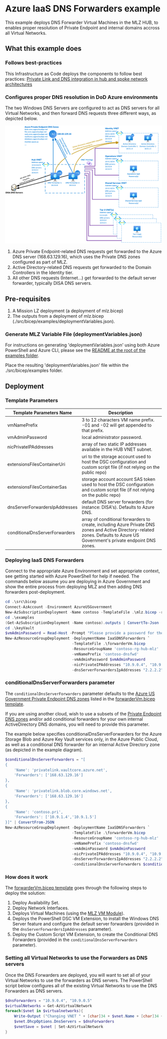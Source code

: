 # Azure IaaS DNS Forwarders example

This example deploys DNS Forwarder Virtual Machines in the MLZ HUB, to enables proper resolution of Private Endpoint and internal domains accross all Virtual Networks.

## What this example does

### Follows best-practices

This Infrastructure as Code deploys the components to follow best practices: [Private Link and DNS integration in hub and spoke network architectures](https://docs.microsoft.com/en-us/azure/cloud-adoption-framework/ready/azure-best-practices/private-link-and-dns-integration-at-scale#private-link-and-dns-integration-in-hub-and-spoke-network-architectures)

### Configures proper DNS resolution in DoD Azure environments

The two Windows DNS Servers are configured to act as DNS servers for all Virtual Networks, and then forward DNS requests three different ways, as depicted below.

![DNS Forwarders diagram](diagram.png)

1. Azure Private Endpoint-related DNS requests get forwarded to the Azure DNS server (168.63.129.16), which uses the Private DNS zones configured as part of MLZ.
2. Active Directory-related DNS requests get forwarded to the Domain Controllers in the Identity tier.
3. All other DNS requests (Internet...) get forwarded to the default server forwarder, typically DISA DNS servers.

## Pre-requisites

1. A Mission LZ deployment (a deployment of mlz.bicep)
2. The outputs from a deployment of mlz.bicep (./src/bicep/examples/deploymentVariables.json).  

### Generate MLZ Variable File (deploymentVariables.json)

For instructions on generating 'deploymentVariables.json' using both Azure PowerShell and Azure CLI, please see the [README at the root of the examples folder](..\README.md).

Place the resulting 'deploymentVariables.json' file within the ./src/bicep/examples folder.

## Deployment

### Template Parameters

Template Parameters Name       | Description
---                            | ---
vmNamePrefix                   | 3 to 12 characters VM name prefix. -01 and -02 will get appended to that prefix.
vmAdminPassword                | local administrator password.
nicPrivateIPAddresses          | array of two static IP addresses available in the HUB VNET subnet.
extensionsFilesContainerUri    | uri to the storage account used to host the DSC configuration and custom script file (if not relying on the public repo)
extensionsFilesContainerSas    | storage account account SAS token used to host the DSC configuration and custom script file (if not relying on the public repo)  
dnsServerForwardersIpAddresses | default DNS server forwarders (for instance: DISA's). Defaults to Azure DNS.
conditionalDnsServerForwarders | array of conditional forwarders to create, including Azure Private DNS zones and Active Directory-related zones. Defaults to Azure US Government's private endpoint DNS zones.

### Deploying IaaS DNS Forwarders

Connect to the appropriate Azure Environment and set appropriate context, see getting started with Azure PowerShell for help if needed.  The commands below assume you are deploying in Azure Government and show the entire process from deploying MLZ and then adding DNS forwarders post-deployment.

```PowerShell
cd .\src\bicep
Connect-AzAccount -Environment AzureUSGovernment
New-AzSubscriptionDeployment -Name contoso -TemplateFile .\mlz.bicep -resourcePrefix 'contoso' -Location 'USGovVirginia'
cd .\examples
(Get-AzSubscriptionDeployment -Name contoso).outputs | ConvertTo-Json | Out-File -FilePath .\deploymentVariables.json
cd .\keyVault
$vmAdminPassword = Read-Host -Prompt "Please provide a password for the VMs local administrator account, with a length of at least 12 characters" -AsSecureString
New-AzResourceGroupDeployment -DeploymentName IaaSDNSForwarders `
                              -TemplateFile .\forwarderVm.bicep
                              -ResourceGroupName 'contoso-rg-hub-mlz'
                              -vmNamePrefix 'contoso-dnsfwd'
                              -vmAdminPassword $vmAdminPassword
                              -nicPrivateIPAddresses "10.9.0.4", "10.9.0.5"
                              -dnsServerForwardersIpAddresses "2.2.2.2"                 
```

### conditionalDnsServerForwarders parameter

The `conditionalDnsServerForwarders` parameter defaults to the [Azure US Government Private Endpoint DNS zones](https://docs.microsoft.com/en-us/azure/private-link/private-endpoint-dns#government) listed in the [forwarderVm.bicep template](forwarderVm.bicep).

If you are using another cloud, wish to use a subsets of the [Private Endpoint DNS zones](https://docs.microsoft.com/en-us/azure/private-link/private-endpoint-dns) and/or add conditional forwarders for your own internal ActiveDirectory DNS domains, you will need to provide this parameter.

The example below specifies conditionalDnsServerForwarders for the Azure Storage Blob and Azure Key Vault services only, in the Azure Public Cloud, as well as a conditional DNS forwarder for an internal Active Directory zone (as depicted in the example diagram).

```PowerShell
$conditionalDnsServerForwarders = "[
{   
    'Name': 'privatelink.vaultcore.azure.net',
    'Forwarders': ['168.63.129.16']
},
{   
    'Name': 'privatelink.blob.core.windows.net',
    'Forwarders': ['168.63.129.16']
},
{   
    'Name': 'contoso.pri',
    'Forwarders': ['10.9.1.4','10.9.1.5']
}]" | ConvertFrom-JSON
New-AzResourceGroupDeployment -DeploymentName IaaSDNSForwarders `
                              -TemplateFile .\forwarderVm.bicep
                              -ResourceGroupName 'contoso-rg-hub-mlz'
                              -vmNamePrefix 'contoso-dnsfwd'
                              -vmAdminPassword $vmAdminPassword
                              -nicPrivateIPAddresses "10.9.0.4", "10.9.0.5"
                              -dnsServerForwardersIpAddresses "2.2.2.2" 
                              -conditionalDnsServerForwarders $conditionalDnsServerForwarders               
```

### How does it work

The [forwarderVm.bicep template](forwarderVm.bicep) goes through the following steps to deploy the solution:

1. Deploy Availability Set.
2. Deploy Network Interfaces.
3. Deploys Virtual Machines (using the [MLZ VM Module](https://github.com/FabienGilbert/mlz/blob/main/src/bicep/modules/windows-virtual-machine.bicep)).
4. Deploys the PowerShell DSC VM Extension, to install the Windows DNS Server feature and configure the default server forwarders (provided in the `dnsServerForwardersIpAddresses` parameter).
5. Deploy the Custom Script VM Extension, to create the Conditional DNS Forwarders (provided in the `conditionalDnsServerForwarders` parameter).

### Setting all Virtual Networks to use the Forwarders as DNS servers

Once the DNS Forwarders are deployed, you will want to set all of your Virtual Networks to use the forwarders as DNS servers. The PowerShell script below configures all of the existing Virtual Networks to use the DNS Forwarders as DNS servers.

```PowerShell
$dnsForwarders = "10.9.0.4", "10.9.0.5"
$virtualNetworks = Get-AzVirtualNetwork
foreach($vnet in $virtualnetworks){
    Write-Output ("Changing VNET " + [char]34 + $vnet.Name + [char]34 + " DNS Servers...")
    $vnet.DhcpOptions.DnsServers = $dnsForwarders
    $vnetSave = $vnet | Set-AzVirtualNetwork
}
```
